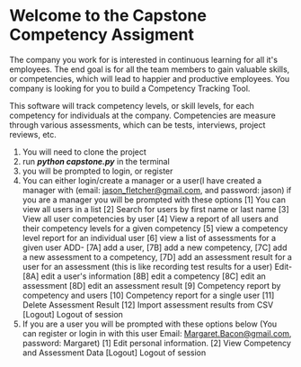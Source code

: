 # Welcome to the Capstone Competency Assigment

The company you work for is interested in continuous learning for all it's employees. The end goal is for all the team members to gain valuable skills, or competencies, which will lead to happier and productive employees. You company is looking for you to build a Competency Tracking Tool.

This software will track competency levels, or skill levels, for each competency for individuals at the company. Competencies are measure through various assessments, which can be tests, interviews, project reviews, etc.

1. You will need to clone the project
2. run ***python capstone.py*** in the terminal
3. you will be prompted to login, or register
4. You can either login/create a manager or a user(I have created a manager with (email: jason_fletcher@gmail.com, and password: jason) if you are a manager you will be prompted with these options
  [1] You can view all users in a list
  [2] Search for users by first name or last name
  [3] View all user competencies by user
  [4] View a report of all users and their competency levels for a given competency
  [5] view a competency level report for an individual user
  [6] view a list of assessments for a given user
  ADD-
   [7A] add a user,
   [7B] add a new competency,
   [7C] add a new assessment to a competency,
   [7D] add an assessment result for a user for an assessment (this is like recording test results for a user)
  Edit-
   [8A] edit a user's information
   [8B] edit a competency
   [8C] edit an assessment
   [8D] edit an assessment result
   [9] Competency report by competency and users
   [10] Competency report for a single user
   [11] Delete Assessment Result
   [12] Import assessment results from CSV
   [Logout] Logout of session
5. If you are a user you will be prompted with these options below (You can register or login in with this user Email: Margaret.Bacon@gmail.com, password: Margaret) 
  [1] Edit personal information.
  [2] View Competency and Assessment Data
  [Logout] Logout of session
